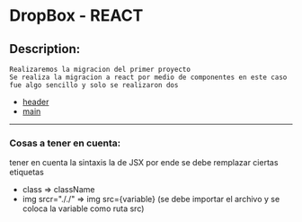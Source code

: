 # DropBox - REACT

## Description:
    Realizaremos la migracion del primer proyecto
    Se realiza la migracion a react por medio de componentes en este caso fue algo sencillo y solo se realizaron dos 
* [header](./src/components/header.jsx)
* [main](./src/components/main.jsx)
---
### Cosas a tener en cuenta:

tener en cuenta la sintaxis la de JSX por ende se debe remplazar ciertas etiquetas
*   class => className
*   img srcr="././" => img src={variable} (se debe importar el archivo y se coloca la variable como ruta src)